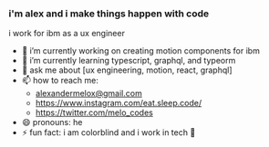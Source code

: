 ### i'm alex and i make things happen with code

i work for ibm as a ux engineer

- 🔭 i’m currently working on creating motion components for ibm
- 🌱 i’m currently learning typescript, graphql, and typeorm
- 💬 ask me about [ux engineering, motion, react, graphql]
- 📫 how to reach me: 
  - alexandermelox@gmail.com
  - https://www.instagram.com/eat.sleep.code/
  - https://twitter.com/melo_codes
- 😄 pronouns: he
- ⚡ fun fact: i am colorblind and i work in tech 😬
